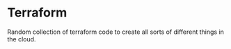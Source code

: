 # Terraform

Random collection of terraform code to create all sorts of different things in the cloud.
